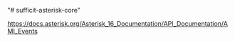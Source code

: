 "# sufficit-asterisk-core" 

https://docs.asterisk.org/Asterisk_16_Documentation/API_Documentation/AMI_Events